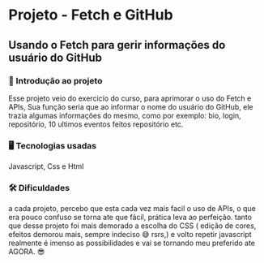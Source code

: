 # Projeto - Fetch e GitHub 
## Usando o Fetch para gerir informações do usuário do GitHub

### 📖 Introdução ao projeto
Esse projeto veio do exercicío do curso, para aprimorar o uso do Fetch e APIs, Sua função seria que ao informar o nome do usuário do GitHub, ele trazia algumas informações do mesmo, como por exemplo: bio, login, repositório, 10 ultimos eventos feitos repositório etc.

### 🖥️ Tecnologias usadas
Javascript, Css e Html

### 🛠️ Dificuldades
a cada projeto, percebo que esta cada vez mais facil o uso de APIs, o que era pouco confuso se torna ate que fácil, prática leva ao perfeição.
tanto que desse projeto foi mais demorado a escolha do CSS ( edição de cores, efeitos demorou mais,  sempre indeciso 😅 rsrs,)
e volto  repetir javascript realmente é imenso as possibilidades e vai se tornando meu preferido ate AGORA. 😎
